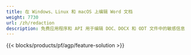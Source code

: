 ```yaml
---
title: 在 Windows、Linux 和 macOS 上编辑 Word 文档 
weight: 7730
url: /zh/redaction
description: 免费应用程序和 API 用于编辑 DOC、DOCX 和 ODT 文件中的敏感信息
---
```


{{< blocks/products/pf/agp/feature-solution >}} 

